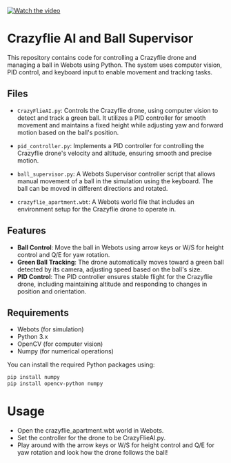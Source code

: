 [![Watch the video](https://img.youtube.com/vi/VIDEO_ID/0.jpg)](https://www.youtube.com/watch?v=https://www.youtube.com/watch?v=9ssjhqC-uFs)


# Crazyflie AI and Ball Supervisor

This repository contains code for controlling a Crazyflie drone and managing a ball in Webots using Python. The system uses computer vision, PID control, and keyboard input to enable movement and tracking tasks.

## Files

- `CrazyFlieAI.py`: Controls the Crazyflie drone, using computer vision to detect and track a green ball. It utilizes a PID controller for smooth movement and maintains a fixed height while adjusting yaw and forward motion based on the ball's position.
  
- `pid_controller.py`: Implements a PID controller for controlling the Crazyflie drone's velocity and altitude, ensuring smooth and precise motion.
  
- `ball_supervisor.py`: A Webots Supervisor controller script that allows manual movement of a ball in the simulation using the keyboard. The ball can be moved in different directions and rotated.

- `crazyflie_apartment.wbt`: A Webots world file that includes an environment setup for the Crazyflie drone to operate in.

## Features

- **Ball Control**: Move the ball in Webots using arrow keys or W/S for height control and Q/E for yaw rotation.
- **Green Ball Tracking**: The drone automatically moves toward a green ball detected by its camera, adjusting speed based on the ball's size.
- **PID Control**: The PID controller ensures stable flight for the Crazyflie drone, including maintaining altitude and responding to changes in position and orientation.

## Requirements

- Webots (for simulation)
- Python 3.x
- OpenCV (for computer vision)
- Numpy (for numerical operations)

You can install the required Python packages using:

```bash
pip install numpy
pip install opencv-python numpy
```

# Usage
- Open the crazyflie_apartment.wbt world in Webots.
- Set the controller for the drone to be CrazyFlieAI.py.
- Play around with the arrow keys or W/S for height control and Q/E for yaw rotation and look how the drone follows the ball!



